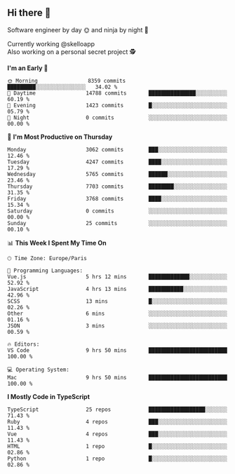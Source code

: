 ## Hi there 👋

Software engineer by day 🌞 and ninja by night 🌝

Currently working @skelloapp <br>
Also working on a personal secret project 🕵️

<!--START_SECTION:waka-->
**I'm an Early 🐤** 

```text
🌞 Morning                8359 commits        █████████░░░░░░░░░░░░░░░░   34.02 % 
🌆 Daytime                14788 commits       ███████████████░░░░░░░░░░   60.19 % 
🌃 Evening                1423 commits        █░░░░░░░░░░░░░░░░░░░░░░░░   05.79 % 
🌙 Night                  0 commits           ░░░░░░░░░░░░░░░░░░░░░░░░░   00.00 % 
```
📅 **I'm Most Productive on Thursday** 

```text
Monday                   3062 commits        ███░░░░░░░░░░░░░░░░░░░░░░   12.46 % 
Tuesday                  4247 commits        ████░░░░░░░░░░░░░░░░░░░░░   17.29 % 
Wednesday                5765 commits        ██████░░░░░░░░░░░░░░░░░░░   23.46 % 
Thursday                 7703 commits        ████████░░░░░░░░░░░░░░░░░   31.35 % 
Friday                   3768 commits        ████░░░░░░░░░░░░░░░░░░░░░   15.34 % 
Saturday                 0 commits           ░░░░░░░░░░░░░░░░░░░░░░░░░   00.00 % 
Sunday                   25 commits          ░░░░░░░░░░░░░░░░░░░░░░░░░   00.10 % 
```


📊 **This Week I Spent My Time On** 

```text
🕑︎ Time Zone: Europe/Paris

💬 Programming Languages: 
Vue.js                   5 hrs 12 mins       █████████████░░░░░░░░░░░░   52.92 % 
JavaScript               4 hrs 13 mins       ███████████░░░░░░░░░░░░░░   42.96 % 
SCSS                     13 mins             █░░░░░░░░░░░░░░░░░░░░░░░░   02.26 % 
Other                    6 mins              ░░░░░░░░░░░░░░░░░░░░░░░░░   01.16 % 
JSON                     3 mins              ░░░░░░░░░░░░░░░░░░░░░░░░░   00.59 % 

🔥 Editors: 
VS Code                  9 hrs 50 mins       █████████████████████████   100.00 % 

💻 Operating System: 
Mac                      9 hrs 50 mins       █████████████████████████   100.00 % 
```

**I Mostly Code in TypeScript** 

```text
TypeScript               25 repos            ██████████████████░░░░░░░   71.43 % 
Ruby                     4 repos             ███░░░░░░░░░░░░░░░░░░░░░░   11.43 % 
Vue                      4 repos             ███░░░░░░░░░░░░░░░░░░░░░░   11.43 % 
HTML                     1 repo              █░░░░░░░░░░░░░░░░░░░░░░░░   02.86 % 
Python                   1 repo              █░░░░░░░░░░░░░░░░░░░░░░░░   02.86 % 
```




<!--END_SECTION:waka-->

<!--
**antoinelncl/antoinelncl** is a ✨ _special_ ✨ repository because its `README.md` (this file) appears on your GitHub profile.

Here are some ideas to get you started:

- 🔭 I’m currently working on ...
- 🌱 I’m currently learning ...
- 👯 I’m looking to collaborate on ...
- 🤔 I’m looking for help with ...
- 💬 Ask me about ...
- 📫 How to reach me: ...
- 😄 Pronouns: ...
- ⚡ Fun fact: ...
-->
